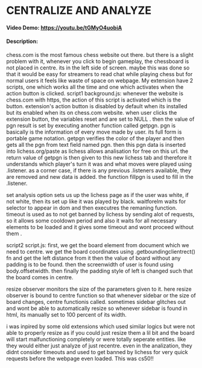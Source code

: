 # CENTRALIZE AND ANALYZE
#### Video Demo: https://youtu.be/tGMyO4uobiA
#### Description:
chess.com is the most famous chess website out there.
but there is a slight problem with it, whenever you click to begin gameplay, the chessboard is not placed in centre.
its in the left side of screen. maybe this was done so that it would be easy for streamers to read chat while playing chess but for normal users it feels like waste of space on webpage.
My extension have 2 scripts, one which works all the time and one which activates when the action button is clicked.
script1 background.js:
whenever the website is chess.com with https, the action of this script is activated which is the button.
extension's action button is disabled by default when its installed but its enabled when its on chess.com website.
when user clicks the extension button, the variables reset and are set to NULL . then the value of pgn result is set by executing another function called getpgn. pgn is basically is the information of every move made by user. its full form is portable game notation.  getpgn verifies the color of the player and then gets all the pgn from text field named pgn. then this pgn data is inserted into lichess.org/paste as lichess allows analisation for free on this url. the return value of getpgn is then given to this new lichess tab and therefore it understands which player's turn it was and what moves were played using .listener. as a corner case, if there is any previous .listeners available, they are removed and new data is added. the function fillpgn is used to fill in the .listener.

set analysis option sets us up the lichess page as if the user was white, if not white, then its set up like it was played by black. waitforelm waits for selector to appear in dom and then executres the remaning function.
timeout is used as to not get banned by lichess by sending alot of requests, so it allows some cooldown period and also it waits for all necessary elements to be loaded and it gives some timeout and wont proceed without them .

script2  script.js:
first, we get the board element from document which we need to centre. we get the board coordinates using .getboundingclientrect() fn and get the left distance from it then the value of board without any padding is to be found. then the screenwidth of user is found using body.offsetwidth. then finally the padding style of left is changed such that the board comes in centre.

resize observer monitors the size of the parameters given to it. here resize observer is bound to centre function so that whenever sidebar or the size of board changes, centre functionis called. sometimes sidebar glitches out and wont be able to automatically resize so whenever sidebar is found in html, its manually set to 100 percent of its width.

i was inpired by some old extensions which used similar logics but were not able to properly resize as if you could just resize them a lil bit and the board will start malfunctioning completely or were totally seperate entities. like they would either just analyze of just recentre. even in the analization, they didnt consider timeouts and used to get banned by lichess for very quick requests before the webpage even loaded.
This was cs50!!








